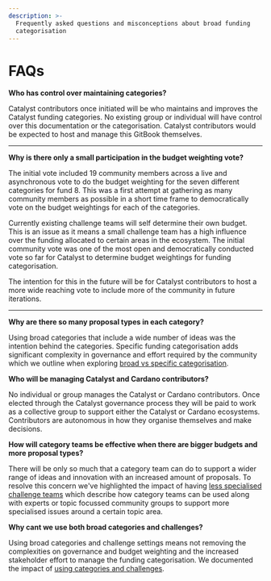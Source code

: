 ```yaml
---
description: >-
  Frequently asked questions and misconceptions about broad funding
  categorisation
---
```


# FAQs

**Who has control over maintaining categories?**&#x20;

Catalyst contributors once initiated will be who maintains and improves the Catalyst funding categories. No existing group or individual will have control over this documentation or the categorisation. Catalyst contributors would be expected to host and manage this GitBook themselves.

****

**Why is there only a small participation in the budget weighting vote?**

The initial vote included 19 community members across a live and asynchronous vote to do the budget weighting for the seven different categories for fund 8. This was a first attempt at gathering as many community members as possible in a short time frame to democratically vote on the budget weightings for each of the categories.

Currently existing challenge teams will self determine their own budget. This is an issue as it means a small challenge team has a high influence over the funding allocated to certain areas in the ecosystem. The initial community vote was one of the most open and democratically conducted vote so far for Catalyst to determine budget weightings for funding categorisation.

The intention for this in the future will be for Catalyst contributors to host a more wide reaching vote to include more of the community in future iterations.

****

**Why are there so many proposal types in each category?**

Using broad categories that include a wide number of ideas was the intention behind the categories. Specific funding categorisation adds significant complexity in governance and effort required by the community which we outline when exploring [broad vs specific categorisation](../../categorisation-properties/broad-vs-specific-categorisation.md).



**Who will be managing Catalyst and Cardano contributors?**

No individual or group manages the Catalyst or Cardano contributors. Once elected through the Catalyst governance process they will be paid to work as a collective group to support either the Catalyst or Cardano ecosystems. Contributors are autonomous in how they organise themselves and make decisions.&#x20;



**How will category teams be effective when there are bigger budgets and more proposal types?**

There will be only so much that a category team can do to support a wider range of ideas and innovation with an increased amount of proposals. To resolve this concern we've highlighted the impact of having [less specialised challenge teams](../concerns-and-solutions/less-specialised-challenge-teams.md) which describe how category teams can be used along with experts or topic focussed community groups to support more specialised issues around a certain topic area.



**Why cant we use both broad categories and challenges?**

Using broad categories and challenge settings means not removing the complexities on governance and budget weighting and the increased stakeholder effort to manage the funding categorisation. We documented the impact of [using categories and challenges](using-categories-and-challenges.md).
